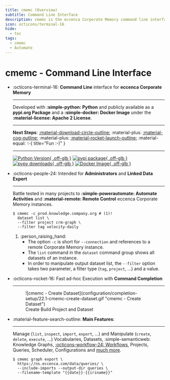 ```yaml
---
title: cmemc (Overview)
subtitle: Command Line Interface
description: cmemc is the eccenca Corporate Memory command line interface.
icon: octicons/terminal-16
hide:
  - toc
tags:
  - cmemc
  - Automate
---
```

# cmemc - Command Line Interface

<div class="grid cards" markdown>

-   :octicons-terminal-16: **Command Line** interface for **eccenca Corporate Memory**

    ---

    Developed with **:simple-python: Python** and publicly available as a **pypi.org Package** and a **:simple-docker: Docker Image** under the **:material-license: Apache 2 License**.

    ---

    **Next Steps**: [:material-download-circle-outline:](installation/index.md "Installation")
        :material-plus: [:material-cog-outline:](configuration/file-based-configuration/index.md "Configuration")
        :material-plus: [:material-rocket-launch-outline:](configuration/completion-setup/index.md "Completion Setup")
        :material-equal: :sparkles:{ title="Fun :-)" }

    ---

    [![Python Version](https://img.shields.io/pypi/pyversions/cmem-cmemc.svg "Python Version"){ .off-glb }](https://pypi.org/project/cmem-cmemc/)
    [![pypi package](https://badge.fury.io/py/cmem-cmemc.svg "pypi package"){ .off-glb }](https://pypi.python.org/pypi/cmem-cmemc/)
    [![pypy downloads](https://img.shields.io/pypi/dm/cmem-cmemc.svg "pypy downloads"){ .off-glb }](https://pypi.python.org/pypi/cmem-cmemc/)
    [![Docker Image](https://img.shields.io/badge/docker-image-blue?logo=docker&logoColor=white "Docker Image"){ .off-glb }](./using-the-docker-image/index.md)

-   :octicons-people-24: Intended for **Administrators** and **Linked Data Expert**

    ---

    Battle tested in many projects to **:simple-powerautomate: Automate Activities** and **:material-remote: Remote Control** eccenca Corporate Memory instances.

    ``` shell-session title="Example: List datasets with a specific tag and project."
    $ cmemc -c prod.knowledge.company.org # (1)!
      dataset list \
      --filter project crm-graph \
      --filter tag velocity-daily
    ```

    1.  :person_raising_hand:
        - The option `-c` is short for `--connection` and references to a remote Corporate Memory instance.
        - The `list` command in the `dataset` command group shows all datasets of an instance.
        - In order to manipulate output dataset list, the `--filter` option takes two parameter, a filter type (`tag`, `project`, ...) and a value.


-   :octicons-rocket-16: Fast ad-hoc Execution with **Command Completion**

    ---

    <figure markdown>
      ![cmemc - Create Dataset](configuration/completion-setup/22.1-cmemc-create-dataset.gif "cmemc - Create Dataset")
      <figcaption>Create Build Project and Dataset</figcaption>
    </figure>


-   :material-feature-search-outline: **Main Features**:

    ---

    Manage (`list`, `inspect`, `import`, `export`, ...) and Manipulate (`create`, `delete`, `execute`, ...) Vocabularies, Datasets, :simple-semanticweb: Knowledge Graphs, [:octicons-workflow-24: Workflows](workflow-execution-and-orchestration/index.md), Projects, Queries, Scheduler, Configurations and [much more](command-reference/index.md).

    ``` shell-session title="Example: Backup the query catalog including imports."
    $ cmemc graph export \
      https://ns.eccenca.com/data/queries/ \
      --include-imports --output-dir queries \
      --filename-template "{{date}}-{{iriname}}"
    ```

</div>

